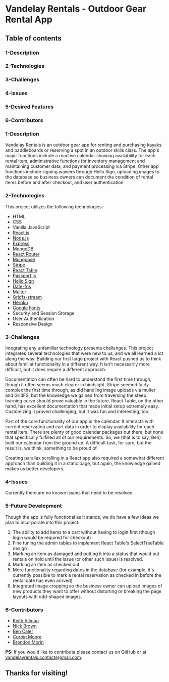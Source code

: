 # Vandelay Rentals - Outdoor Gear Rental App
  
## Table of contents
  
### 1-Description
### 2-Technologies
### 3-Challenges
### 4-Issues
### 5-Desired Features
### 6-Contributors

### 1-Description
Vandelay Rentals is an outdoor gear app for renting and purchasing kayaks and paddleboards or reserving a spot in an outdoor skills class. The app's major functions include a reactive calendar showing availability for each rental item, administrative functions for inventory management and maintaining customer data, and payment processing via Stripe. Other app functions include signing waivers through Hello Sign, uploading images to the database so business owners can document the condition of rental items before and after checkout, and user authentication


### 2-Technologies
  This project utilizes the following technologies:
- HTML
- CSS
- Vanilla JavaScript
- [React.js](https://reactjs.org/)
- [Node.js](https://nodejs.org/en/)
- [Express](https://expressjs.com/)
- [MongoDB](https://www.mongodb.com/)
- [React Router](https://reacttraining.com/react-router/)
- [Mongoose](http://mongoosejs.com/)
- [Stripe](https://stripe.com/)
- [React Table](https://react-table.js.org/#/story/readme)
- [Passport.js](http://www.passportjs.org/)
- [Hello Sign](https://www.hellosign.com/)
- [Date-fns](https://date-fns.org/)
- [Multer](https://www.npmjs.com/package/multer)
- [Gridfs-stream](https://www.npmjs.com/package/gridfs-stream)
- [Heroku](https://www.heroku.com/)
- [Google Fonts](https://fonts.google.com/)
- Security and Session Storage
- User Authentication
- Responsive Design

### 3-Challenges
Integrating any unfamiliar technology presents challenges. This project integrates several technologies that were new to us, and we all learned a lot along the way. Building our first large project with React pushed us to think about familiar functionality in a different way. It isn't necessarily more difficult, but it does require a different approach.

Documentation can often be hard to understand the first time through, though it often seems much clearer in hindsight. Stripe seemed fairly complex the first time through, as did handling image uploads via multer and GridFS, but the knowledge we gained from traversing the steep learning curve should prove valuable in the future. React Table, on the other hand, has excellent documentation that made initial setup extremely easy. Customizing it proved challenging, but it was fun and interesting, too.

Part of the core functionality of our app is the calendar. It interacts with current reservation and cart data in order to display availability for each rental item. There are plenty of good calendar packages out there, but none that specifically fulfilled all of our requirements. So, we (that is to say, Ben) built our calendar from the ground up. A difficult task, for sure, but the result is, we think, something to be proud of.

Creating parallax scrolling in a React app also required a somewhat different approach than building it in a static page, but again, the knowledge gained makes us better developers.

### 4-Issues
  Currently there are no known issues that need to be resolved.

### 5-Future Development
  Though the app is fully functional as it stands, we do have a few ideas we plan to incorporate into this project:
1.  The ability to add items to a cart without having to login first (though login would be required for checkout)
2.  Fine tuning the admin tables to implement React Table's SelectTreeTable design
3.  Marking an item as damaged and putting it into a status that would put rentals on hold until the issue (or other such issue) is resolved.
4.  Marking an item as checked out
5.  More functionality regarding dates in the database (for example, it's currently possible to mark a rental reservation as checked in before the rental date has even arrived)
6.  Integrated image cropping so the business owner can upload images of new products they want to offer without distorting or breaking the page layouts with odd-shaped images.

### 6-Contributors
- [Keith Allmon](https://github.com/Strangebrewer/)
- [Nick Brown](https://github.com/nick-d-brown)
- [Ben Caler](https://github.com/benwcaler)
- [Corbin Moore](https://github.com/corbinmoore27)
- [Brandon Morin](https://github.com/Morinventiv)

**PS:** If you would like to contribute please contact us on GitHub or at vandelayrentals.contact@gmail.com.
## Thanks for visiting!